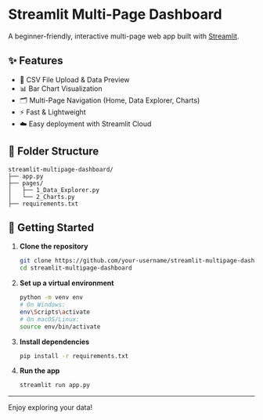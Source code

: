 # Streamlit Multi-Page Dashboard

A beginner-friendly, interactive multi-page web app built with [Streamlit](https://streamlit.io/).

## ✨ Features

- 📁 CSV File Upload & Data Preview
- 📊 Bar Chart Visualization
- 🗂️ Multi-Page Navigation (Home, Data Explorer, Charts)
- ⚡ Fast & Lightweight
- ☁️ Easy deployment with Streamlit Cloud

## 📁 Folder Structure

```
streamlit-multipage-dashboard/
├── app.py
├── pages/
│   ├── 1_Data_Explorer.py
│   └── 2_Charts.py
├── requirements.txt
```

## 🚀 Getting Started

1. **Clone the repository**

   ```bash
   git clone https://github.com/your-username/streamlit-multipage-dashboard.git
   cd streamlit-multipage-dashboard
   ```

2. **Set up a virtual environment**

   ```bash
   python -m venv env
   # On Windows:
   env\Scripts\activate
   # On macOS/Linux:
   source env/bin/activate
   ```

3. **Install dependencies**

   ```bash
   pip install -r requirements.txt
   ```

4. **Run the app**
   ```bash
   streamlit run app.py
   ```

---

Enjoy exploring your data!
